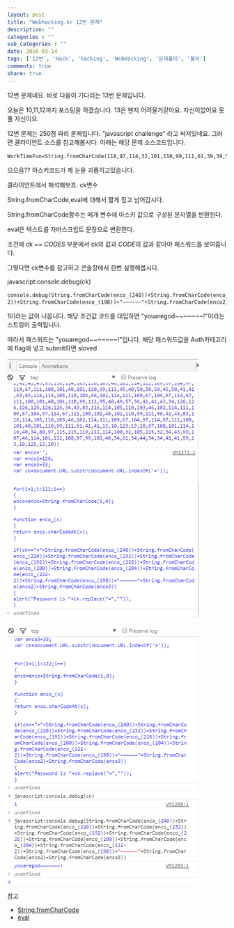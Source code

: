```yaml
---
layout: post
title: "Webhacking.kr 12번 문제"
description: ""
categories : ""
sub_categories : ""
date: 2016-03-14
tags: ['12번', 'Hack', 'hacking', 'WebHacking', '문제풀이', '풀이']
comments: true
share: true
---
```


12번 문제네요. 바로 다음이 기다리는 13번 문제입니다.

오늘은 10,11,12까지 포스팅을 하겠습니다. 13은 왠지 어려울거같아요. 자신이없어요 못 풀 자신이요.

12번 문제는 250점 짜리 문제입니다. "javascript challenge" 라고 써저있네요. 그러면 클라이언트 소스를 참고해봅시다.
아래는 해당 문제 소스코드입니다.

  

    WorkTimeFun=String.fromCharCode(118,97,114,32,101,110,99,111,61,39,39,59,13,10,118,97,114,32,101,110,99,111,50,61,49,50,54,59,13,10,118,97,114,32,101,110,99,111,51,61,51,51,59,13,10,118,97,114,32,99,107,61,100,111,99,117,109,101,110,116,46,85,82,76,46,115,117,98,115,116,114,40,100,111,99,117,109,101,110,116,46,85,82,76,46,105,110,100,101,120,79,102,40,39,61,39,41,41,59,13,10,32,13,10,32,13,10,102,111,114,40,105,61,49,59,105,60,49,50,50,59,105,43,43,41,13,10,123,13,10,101,110,99,111,61,101,110,99,111,43,83,116,114,105,110,103,46,102,114,111,109,67,104,97,114,67,111,100,101,40,105,44,48,41,59,13,10,125,13,10,32,13,10,102,117,110,99,116,105,111,110,32,101,110,99,111,95,40,120,41,13,10,123,13,10,114,101,116,117,114,110,32,101,110,99,111,46,99,104,97,114,67,111,100,101,65,116,40,120,41,59,13,10,125,13,10,32,13,10,105,102,40,99,107,61,61,34,61,34,43,83,116,114,105,110,103,46,102,114,111,109,67,104,97,114,67,111,100,101,40,101,110,99,111,95,40,50,52,48,41,41,43,83,116,114,105,110,103,46,102,114,111,109,67,104,97,114,67,111,100,101,40,101,110,99,111,95,40,50,50,48,41,41,43,83,116,114,105,110,103,46,102,114,111,109,67,104,97,114,67,111,100,101,40,101,110,99,111,95,40,50,51,50,41,41,43,83,116,114,105,110,103,46,102,114,111,109,67,104,97,114,67,111,100,101,40,101,110,99,111,95,40,49,57,50,41,41,43,83,116,114,105,110,103,46,102,114,111,109,67,104,97,114,67,111,100,101,40,101,110,99,111,95,40,50,50,54,41,41,43,83,116,114,105,110,103,46,102,114,111,109,67,104,97,114,67,111,100,101,40,101,110,99,111,95,40,50,48,48,41,41,43,83,116,114,105,110,103,46,102,114,111,109,67,104,97,114,67,111,100,101,40,101,110,99,111,95,40,50,48,52,41,41,43,83,116,114,105,110,103,46,102,114,111,109,67,104,97,114,67,111,100,101,40,101,110,99,111,95,40,50,50,50,45,50,41,41,43,83,116,114,105,110,103,46,102,114,111,109,67,104,97,114,67,111,100,101,40,101,110,99,111,95,40,49,57,56,41,41,43,34,126,126,126,126,126,126,34,43,83,116,114,105,110,103,46,102,114,111,109,67,104,97,114,67,111,100,101,40,101,110,99,111,50,41,43,83,116,114,105,110,103,46,102,114,111,109,67,104,97,114,67,111,100,101,40,101,110,99,111,51,41,41,13,10,123,13,10,97,108,101,114,116,40,34,80,97,115,115,119,111,114,100,32,105,115,32,34,43,99,107,46,114,101,112,108,97,99,101,40,34,61,34,44,34,34,41,41,59,13,10,125,13,10);eval(WorkTimeFun);

  

  

으으음?? 아스키코드가 제 눈을 괴롭히고있습니다.

클라이언트에서 해석해보죠. ck변수

  

String.fromCharCode,eval에 대해서 짧게 짚고 넘어갑시다.

String.fromCharCode함수는 매개 변수에 아스키 값으로 구성된 문자열을 반환한다.

eval은 텍스트를 자바스크립트 문장으로 변환한다.

  

조건에 ck == *CODES* 부분에서 ck의 값과 *CODE*의 값과 같아야 패스워드를 보여줍니다.

그렇다면 ck변수를 참고하고 콘솔창에서 한번 실행해봅시다.

javascript:console.debug(ck)

  

    console.debug(String.fromCharCode(enco_(240))+String.fromCharCode(enco_(220))+String.fromCharCode(enco_(232))+String.fromCharCode(enco_(192))+String.fromCharCode(enco_(226))+String.fromCharCode(enco_(200))+String.fromCharCode(enco_(204))+String.fromCharCode(enco_(222-2))+String.fromCharCode(enco_(198))+"~~~~~~"+String.fromCharCode(enco2)+String.fromCharCode(enco3))

  

1이라는 값이 나옵니다. 해당 조건값 코드를 대입하면 "youaregod~~~~~~~!"이라는 스트링이 출력됩니다.

따라서 패스워드는 "youaregod~~~~~~~!"입니다. 해당 패스워드값을 Auth카테고리에 flag에 넣고 submit하면 sloved

  

  

  

  

![](/assets/images/posts/524/223BF73A56E6271A08DAD4.PNG)

  

  

  

![](/assets/images/posts/524/2654AF3B56E629E620449A.PNG)

  

  

  

참고

  * [String.fromCharCode](https://developer.mozilla.org/en/docs/Web/JavaScript/Reference/Global_Objects/String/fromCharCode)
  * [eval](http://www.w3schools.com/jsref/jsref_eval.asp)

  

